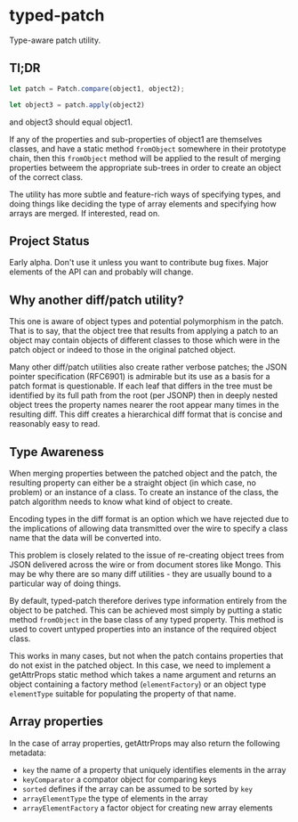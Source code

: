 # typed-patch

Type-aware patch utility.

## Tl;DR

```javascript
let patch = Patch.compare(object1, object2);

let object3 = patch.apply(object2)
```

and object3 should equal object1.

If any of the properties and sub-properties of object1 are themselves classes, and have a static method `fromObject` somewhere in their prototype chain, then this `fromObject` method will be applied to the result of merging properties betweem the appropriate sub-trees in order to create an object of the correct class.

The utility has more subtle and feature-rich ways of specifying types, and doing things like deciding the type of array elements and specifying how arrays are merged. If interested, read on.

## Project Status

Early alpha. Don't use it unless you want to contribute bug fixes. Major elements of the API can and probably will change.

## Why another diff/patch utility?

This one is aware of object types and potential polymorphism in the patch. That is to say, that the object tree that results from applying a patch to an object may contain objects of different classes to those which were in the patch object or indeed to those in the original patched object.

Many other diff/patch utilities also create rather verbose patches; the JSON pointer specification (RFC6901) is admirable but its use as a basis for a patch format is questionable. If each leaf that differs in the tree must be identified by its full path from the root (per JSONP) then in deeply nested object trees the property names nearer the root appear many times in the resulting diff. This diff creates a hierarchical diff format that is concise and reasonably easy to read.

## Type Awareness

When merging properties between the patched object and the patch, the resulting property can either be a straight object (in which case, no problem) or an instance of a class. To create an instance of the class, the patch algorithm needs to know what kind of object to create.

Encoding types in the diff format is an option which we have rejected due to the implications of allowing data transmitted over the wire to specify a class name that the data will be converted into.

This problem is closely related to the issue of re-creating object trees from JSON delivered across the wire or from document stores like Mongo. This may be why there are so many diff utilities - they are usually bound to a particular way of doing things.

By default, typed-patch therefore derives type information entirely from the object to be patched. This can be achieved most simply by putting a static method `fromObject` in the base class of any typed property. This method is used to covert untyped properties into an instance of the required object class.

This works in many cases, but not when the patch contains properties that do not exist in the patched object. In this case, we need to implement a getAttrProps static method which takes a name argument and returns an object containing a factory method (`elementFactory`) or an object type `elementType` suitable for populating the property of that name.

## Array properties

In the case of array properties, getAttrProps may also return the following metadata:

* `key` the name of a property that uniquely identifies elements in the array
* `keyComparator` a compator object for comparing keys
* `sorted` defines if the array can be assumed to be sorted by `key`
* `arrayElementType` the type of elements in the array
* `arrayElementFactory` a factor object for creating new array elements











